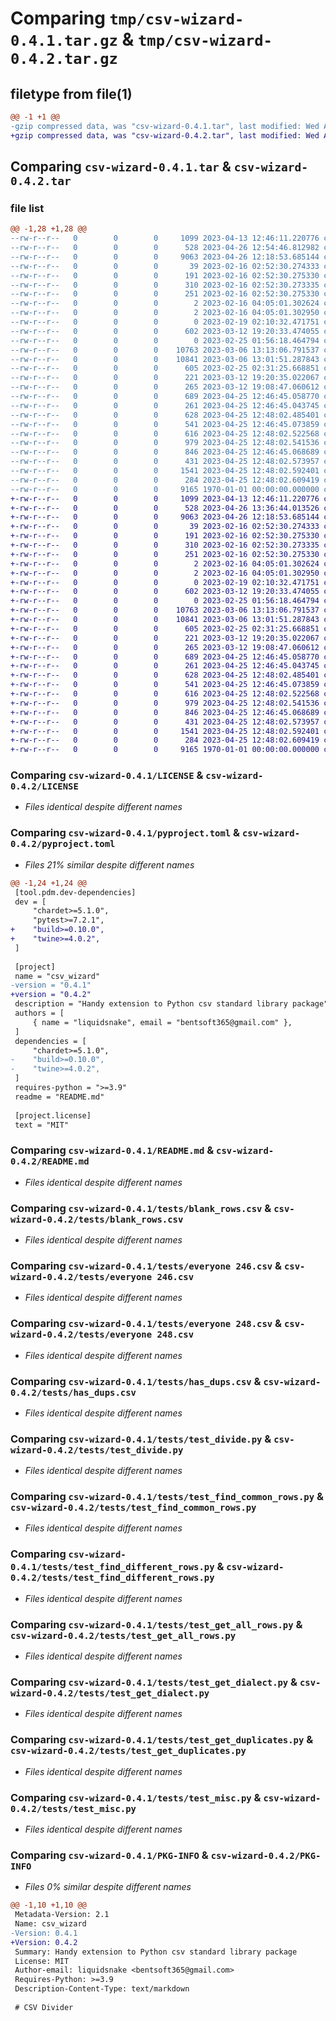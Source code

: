 # Comparing `tmp/csv-wizard-0.4.1.tar.gz` & `tmp/csv-wizard-0.4.2.tar.gz`

## filetype from file(1)

```diff
@@ -1 +1 @@
-gzip compressed data, was "csv-wizard-0.4.1.tar", last modified: Wed Apr 26 12:54:58 2023, max compression
+gzip compressed data, was "csv-wizard-0.4.2.tar", last modified: Wed Apr 26 13:37:01 2023, max compression
```

## Comparing `csv-wizard-0.4.1.tar` & `csv-wizard-0.4.2.tar`

### file list

```diff
@@ -1,28 +1,28 @@
--rw-r--r--   0        0        0     1099 2023-04-13 12:46:11.220776 csv-wizard-0.4.1/LICENSE
--rw-r--r--   0        0        0      528 2023-04-26 12:54:46.812982 csv-wizard-0.4.1/pyproject.toml
--rw-r--r--   0        0        0     9063 2023-04-26 12:18:53.685144 csv-wizard-0.4.1/README.md
--rw-r--r--   0        0        0       39 2023-02-16 02:52:30.274333 csv-wizard-0.4.1/tests/.pytest_cache/.gitignore
--rw-r--r--   0        0        0      191 2023-02-16 02:52:30.275330 csv-wizard-0.4.1/tests/.pytest_cache/CACHEDIR.TAG
--rw-r--r--   0        0        0      310 2023-02-16 02:52:30.273335 csv-wizard-0.4.1/tests/.pytest_cache/README.md
--rw-r--r--   0        0        0      251 2023-02-16 02:52:30.275330 csv-wizard-0.4.1/tests/.pytest_cache/v/cache/lastfailed
--rw-r--r--   0        0        0        2 2023-02-16 04:05:01.302624 csv-wizard-0.4.1/tests/.pytest_cache/v/cache/nodeids
--rw-r--r--   0        0        0        2 2023-02-16 04:05:01.302950 csv-wizard-0.4.1/tests/.pytest_cache/v/cache/stepwise
--rw-r--r--   0        0        0        0 2023-02-19 02:10:32.471751 csv-wizard-0.4.1/tests/__init__.py
--rw-r--r--   0        0        0      602 2023-03-12 19:20:33.474055 csv-wizard-0.4.1/tests/blank_rows.csv
--rw-r--r--   0        0        0        0 2023-02-25 01:56:18.464794 csv-wizard-0.4.1/tests/empty.csv
--rw-r--r--   0        0        0    10763 2023-03-06 13:13:06.791537 csv-wizard-0.4.1/tests/everyone 246.csv
--rw-r--r--   0        0        0    10841 2023-03-06 13:01:51.287843 csv-wizard-0.4.1/tests/everyone 248.csv
--rw-r--r--   0        0        0      605 2023-02-25 02:31:25.668851 csv-wizard-0.4.1/tests/has_dups.csv
--rw-r--r--   0        0        0      221 2023-03-12 19:20:35.022067 csv-wizard-0.4.1/tests/small0.csv
--rw-r--r--   0        0        0      265 2023-03-12 19:08:47.060612 csv-wizard-0.4.1/tests/small1.csv
--rw-r--r--   0        0        0      689 2023-04-25 12:46:45.058770 csv-wizard-0.4.1/tests/test_divide.py
--rw-r--r--   0        0        0      261 2023-04-25 12:46:45.043745 csv-wizard-0.4.1/tests/test_encoding.py
--rw-r--r--   0        0        0      628 2023-04-25 12:48:02.485401 csv-wizard-0.4.1/tests/test_find_common_rows.py
--rw-r--r--   0        0        0      541 2023-04-25 12:46:45.073859 csv-wizard-0.4.1/tests/test_find_different_rows.py
--rw-r--r--   0        0        0      616 2023-04-25 12:48:02.522568 csv-wizard-0.4.1/tests/test_get_all_rows.py
--rw-r--r--   0        0        0      979 2023-04-25 12:48:02.541536 csv-wizard-0.4.1/tests/test_get_dialect.py
--rw-r--r--   0        0        0      846 2023-04-25 12:46:45.068689 csv-wizard-0.4.1/tests/test_get_duplicates.py
--rw-r--r--   0        0        0      431 2023-04-25 12:48:02.573957 csv-wizard-0.4.1/tests/test_get_headers.py
--rw-r--r--   0        0        0     1541 2023-04-25 12:48:02.592401 csv-wizard-0.4.1/tests/test_misc.py
--rw-r--r--   0        0        0      284 2023-04-25 12:48:02.609419 csv-wizard-0.4.1/tests/test_slice.py
--rw-r--r--   0        0        0     9165 1970-01-01 00:00:00.000000 csv-wizard-0.4.1/PKG-INFO
+-rw-r--r--   0        0        0     1099 2023-04-13 12:46:11.220776 csv-wizard-0.4.2/LICENSE
+-rw-r--r--   0        0        0      528 2023-04-26 13:36:44.013526 csv-wizard-0.4.2/pyproject.toml
+-rw-r--r--   0        0        0     9063 2023-04-26 12:18:53.685144 csv-wizard-0.4.2/README.md
+-rw-r--r--   0        0        0       39 2023-02-16 02:52:30.274333 csv-wizard-0.4.2/tests/.pytest_cache/.gitignore
+-rw-r--r--   0        0        0      191 2023-02-16 02:52:30.275330 csv-wizard-0.4.2/tests/.pytest_cache/CACHEDIR.TAG
+-rw-r--r--   0        0        0      310 2023-02-16 02:52:30.273335 csv-wizard-0.4.2/tests/.pytest_cache/README.md
+-rw-r--r--   0        0        0      251 2023-02-16 02:52:30.275330 csv-wizard-0.4.2/tests/.pytest_cache/v/cache/lastfailed
+-rw-r--r--   0        0        0        2 2023-02-16 04:05:01.302624 csv-wizard-0.4.2/tests/.pytest_cache/v/cache/nodeids
+-rw-r--r--   0        0        0        2 2023-02-16 04:05:01.302950 csv-wizard-0.4.2/tests/.pytest_cache/v/cache/stepwise
+-rw-r--r--   0        0        0        0 2023-02-19 02:10:32.471751 csv-wizard-0.4.2/tests/__init__.py
+-rw-r--r--   0        0        0      602 2023-03-12 19:20:33.474055 csv-wizard-0.4.2/tests/blank_rows.csv
+-rw-r--r--   0        0        0        0 2023-02-25 01:56:18.464794 csv-wizard-0.4.2/tests/empty.csv
+-rw-r--r--   0        0        0    10763 2023-03-06 13:13:06.791537 csv-wizard-0.4.2/tests/everyone 246.csv
+-rw-r--r--   0        0        0    10841 2023-03-06 13:01:51.287843 csv-wizard-0.4.2/tests/everyone 248.csv
+-rw-r--r--   0        0        0      605 2023-02-25 02:31:25.668851 csv-wizard-0.4.2/tests/has_dups.csv
+-rw-r--r--   0        0        0      221 2023-03-12 19:20:35.022067 csv-wizard-0.4.2/tests/small0.csv
+-rw-r--r--   0        0        0      265 2023-03-12 19:08:47.060612 csv-wizard-0.4.2/tests/small1.csv
+-rw-r--r--   0        0        0      689 2023-04-25 12:46:45.058770 csv-wizard-0.4.2/tests/test_divide.py
+-rw-r--r--   0        0        0      261 2023-04-25 12:46:45.043745 csv-wizard-0.4.2/tests/test_encoding.py
+-rw-r--r--   0        0        0      628 2023-04-25 12:48:02.485401 csv-wizard-0.4.2/tests/test_find_common_rows.py
+-rw-r--r--   0        0        0      541 2023-04-25 12:46:45.073859 csv-wizard-0.4.2/tests/test_find_different_rows.py
+-rw-r--r--   0        0        0      616 2023-04-25 12:48:02.522568 csv-wizard-0.4.2/tests/test_get_all_rows.py
+-rw-r--r--   0        0        0      979 2023-04-25 12:48:02.541536 csv-wizard-0.4.2/tests/test_get_dialect.py
+-rw-r--r--   0        0        0      846 2023-04-25 12:46:45.068689 csv-wizard-0.4.2/tests/test_get_duplicates.py
+-rw-r--r--   0        0        0      431 2023-04-25 12:48:02.573957 csv-wizard-0.4.2/tests/test_get_headers.py
+-rw-r--r--   0        0        0     1541 2023-04-25 12:48:02.592401 csv-wizard-0.4.2/tests/test_misc.py
+-rw-r--r--   0        0        0      284 2023-04-25 12:48:02.609419 csv-wizard-0.4.2/tests/test_slice.py
+-rw-r--r--   0        0        0     9165 1970-01-01 00:00:00.000000 csv-wizard-0.4.2/PKG-INFO
```

### Comparing `csv-wizard-0.4.1/LICENSE` & `csv-wizard-0.4.2/LICENSE`

 * *Files identical despite different names*

### Comparing `csv-wizard-0.4.1/pyproject.toml` & `csv-wizard-0.4.2/pyproject.toml`

 * *Files 21% similar despite different names*

```diff
@@ -1,24 +1,24 @@
 [tool.pdm.dev-dependencies]
 dev = [
     "chardet>=5.1.0",
     "pytest>=7.2.1",
+    "build>=0.10.0",
+    "twine>=4.0.2",
 ]
 
 [project]
 name = "csv_wizard"
-version = "0.4.1"
+version = "0.4.2"
 description = "Handy extension to Python csv standard library package"
 authors = [
     { name = "liquidsnake", email = "bentsoft365@gmail.com" },
 ]
 dependencies = [
     "chardet>=5.1.0",
-    "build>=0.10.0",
-    "twine>=4.0.2",
 ]
 requires-python = ">=3.9"
 readme = "README.md"
 
 [project.license]
 text = "MIT"
```

### Comparing `csv-wizard-0.4.1/README.md` & `csv-wizard-0.4.2/README.md`

 * *Files identical despite different names*

### Comparing `csv-wizard-0.4.1/tests/blank_rows.csv` & `csv-wizard-0.4.2/tests/blank_rows.csv`

 * *Files identical despite different names*

### Comparing `csv-wizard-0.4.1/tests/everyone 246.csv` & `csv-wizard-0.4.2/tests/everyone 246.csv`

 * *Files identical despite different names*

### Comparing `csv-wizard-0.4.1/tests/everyone 248.csv` & `csv-wizard-0.4.2/tests/everyone 248.csv`

 * *Files identical despite different names*

### Comparing `csv-wizard-0.4.1/tests/has_dups.csv` & `csv-wizard-0.4.2/tests/has_dups.csv`

 * *Files identical despite different names*

### Comparing `csv-wizard-0.4.1/tests/test_divide.py` & `csv-wizard-0.4.2/tests/test_divide.py`

 * *Files identical despite different names*

### Comparing `csv-wizard-0.4.1/tests/test_find_common_rows.py` & `csv-wizard-0.4.2/tests/test_find_common_rows.py`

 * *Files identical despite different names*

### Comparing `csv-wizard-0.4.1/tests/test_find_different_rows.py` & `csv-wizard-0.4.2/tests/test_find_different_rows.py`

 * *Files identical despite different names*

### Comparing `csv-wizard-0.4.1/tests/test_get_all_rows.py` & `csv-wizard-0.4.2/tests/test_get_all_rows.py`

 * *Files identical despite different names*

### Comparing `csv-wizard-0.4.1/tests/test_get_dialect.py` & `csv-wizard-0.4.2/tests/test_get_dialect.py`

 * *Files identical despite different names*

### Comparing `csv-wizard-0.4.1/tests/test_get_duplicates.py` & `csv-wizard-0.4.2/tests/test_get_duplicates.py`

 * *Files identical despite different names*

### Comparing `csv-wizard-0.4.1/tests/test_misc.py` & `csv-wizard-0.4.2/tests/test_misc.py`

 * *Files identical despite different names*

### Comparing `csv-wizard-0.4.1/PKG-INFO` & `csv-wizard-0.4.2/PKG-INFO`

 * *Files 0% similar despite different names*

```diff
@@ -1,10 +1,10 @@
 Metadata-Version: 2.1
 Name: csv_wizard
-Version: 0.4.1
+Version: 0.4.2
 Summary: Handy extension to Python csv standard library package
 License: MIT
 Author-email: liquidsnake <bentsoft365@gmail.com>
 Requires-Python: >=3.9
 Description-Content-Type: text/markdown
 
 # CSV Divider
```


